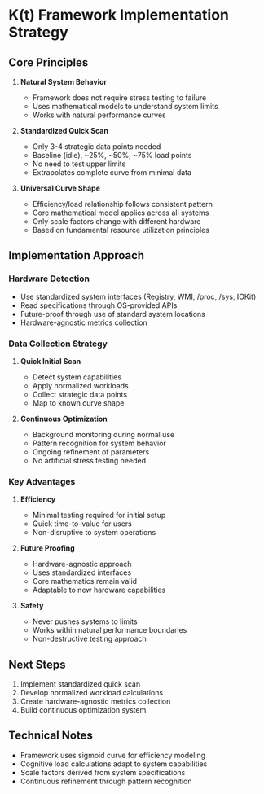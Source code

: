 # K(t) Framework Implementation Strategy

## Core Principles
1. **Natural System Behavior**
   - Framework does not require stress testing to failure
   - Uses mathematical models to understand system limits
   - Works with natural performance curves

2. **Standardized Quick Scan**
   - Only 3-4 strategic data points needed
   - Baseline (idle), ~25%, ~50%, ~75% load points
   - No need to test upper limits
   - Extrapolates complete curve from minimal data

3. **Universal Curve Shape**
   - Efficiency/load relationship follows consistent pattern
   - Core mathematical model applies across all systems
   - Only scale factors change with different hardware
   - Based on fundamental resource utilization principles

## Implementation Approach

### Hardware Detection
- Use standardized system interfaces (Registry, WMI, /proc, /sys, IOKit)
- Read specifications through OS-provided APIs
- Future-proof through use of standard system locations
- Hardware-agnostic metrics collection

### Data Collection Strategy
1. **Quick Initial Scan**
   - Detect system capabilities
   - Apply normalized workloads
   - Collect strategic data points
   - Map to known curve shape

2. **Continuous Optimization**
   - Background monitoring during normal use
   - Pattern recognition for system behavior
   - Ongoing refinement of parameters
   - No artificial stress testing needed

### Key Advantages
1. **Efficiency**
   - Minimal testing required for initial setup
   - Quick time-to-value for users
   - Non-disruptive to system operations

2. **Future Proofing**
   - Hardware-agnostic approach
   - Uses standardized interfaces
   - Core mathematics remain valid
   - Adaptable to new hardware capabilities

3. **Safety**
   - Never pushes systems to limits
   - Works within natural performance boundaries
   - Non-destructive testing approach

## Next Steps
1. Implement standardized quick scan
2. Develop normalized workload calculations
3. Create hardware-agnostic metrics collection
4. Build continuous optimization system

## Technical Notes
- Framework uses sigmoid curve for efficiency modeling
- Cognitive load calculations adapt to system capabilities
- Scale factors derived from system specifications
- Continuous refinement through pattern recognition
